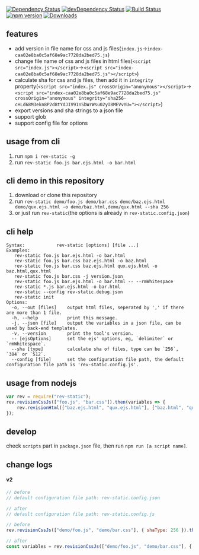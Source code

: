 [![Dependency Status](https://david-dm.org/plantain-00/rev-static.svg)](https://david-dm.org/plantain-00/rev-static)
[![devDependency Status](https://david-dm.org/plantain-00/rev-static/dev-status.svg)](https://david-dm.org/plantain-00/rev-static#info=devDependencies)
[![Build Status](https://travis-ci.org/plantain-00/rev-static.svg?branch=master)](https://travis-ci.org/plantain-00/rev-static)
[![npm version](https://badge.fury.io/js/rev-static.svg)](https://badge.fury.io/js/rev-static)
[![Downloads](https://img.shields.io/npm/dm/rev-static.svg)](https://www.npmjs.com/package/rev-static)

## features

+ add version in file name for css and js files(`index.js`->`index-caa02e8ba0c5af68e9ac7728da2bed75.js`)
+ change file name of css and js files in html files(`<script src="index.js"></script>`->`<script src="index-caa02e8ba0c5af68e9ac7728da2bed75.js"></script>`)
+ calculate sha for css and js files, then add it in `integrity` property(`<script src="index.js" crossOrigin="anonymous"></script>`->`<script src="index-caa02e8ba0c5af68e9ac7728da2bed75.js" crossOrigin="anonymous" integrity="sha256-cHLd68M3ekn8P2d8tYdJIV91nSbWrWsu02yI8MEVvYU="></script>`)
+ export versions and sha strings to a json file
+ support glob
+ support config file for options

## usage from cli

1. run `npm i rev-static -g`
2. run `rev-static foo.js bar.ejs.html -o bar.html`

## cli demo in this repository

1. download or clone this repository
2. run `rev-static demo/foo.js demo/bar.css demo/baz.ejs.html demo/qux.ejs.html -o demo/baz.html,demo/qux.html --sha 256`
3. or just run `rev-static`(the options is already in `rev-static.config.json`)

## cli help

```text
Syntax:            rev-static [options] [file ...]
Examples:
   rev-static foo.js bar.ejs.html -o bar.html
   rev-static foo.js bar.css baz.ejs.html -o baz.html
   rev-static foo.js bar.css baz.ejs.html qux.ejs.html -o baz.html,qux.html
   rev-static foo.js bar.css -j version.json
   rev-static foo.js bar.ejs.html -o bar.html -- --rmWhitespace
   rev-static *.js bar.ejs.html -o bar.html
   rev-static --config rev-static.debug.json
   rev-static init
Options:
  -o, --out [files]    output html files, seperated by ',' if there are more than 1 file.
  -h, --help           print this message.
  -j, --json [file]    output the variables in a json file, can be used by back-end templates.
  -v, --version        print the tool's version.
  -- [ejsOptions]      set the ejs' options, eg, `delimiter` or `rmWhitespace`.
  --sha [type]         calculate sha of files, type can be `256`, `384` or `512`.
  --config [file]      set the configuration file path, the default configuration file path is 'rev-static.config.js'.
```

## usage from nodejs

```js
var rev = require("rev-static");
rev.revisionCssJs(["foo.js", "bar.css"]).then(variables => {
    rev.revisionHtml(["baz.ejs.html", "qux.ejs.html"], ["baz.html", "qux.html"], variables);
});
```
## develop

check `scripts` part in `package.json` file, then run `npm run [a script name]`.

## change logs

#### v2

```js
// before
// default configuration file path: rev-static.config.json

// after
// default configuration file path: rev-static.config.js
```

```js
// before
rev.revisionCssJs(["demo/foo.js", "demo/bar.css"], { shaType: 256 }).then(variables => { });

// after
const variables = rev.revisionCssJs(["demo/foo.js", "demo/bar.css"], { shaType: 256 });
```
